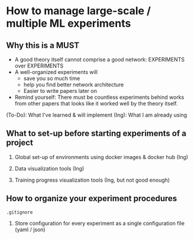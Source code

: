 # How to manage large-scale / multiple ML experiments

## Why this is a MUST

* A good theory itself cannot comprise a good network: EXPERIMENTS over EXPERIMENTS
* A well-organized experiments will
  * save you so much time
  * help you find better network architecture
  * Easier to write papers later on
* Remind yourself: There must be countless experiments behind works from other papers that looks like it worked well by the theory itself.

(To-Do): What I've learned & will implement
(Ing): What I am already using

## What to set-up before starting experiments of a project

1. Global set-up of environments using docker images & docker hub (Ing)

2. Data visualization tools (Ing)

3. Training progress visualization tools (Ing, but not good enough)

## How to organize your experiment procedures

`
.gitignore
`

1. Store configuration for every experiment as a single configuration file (yaml / json)
 

